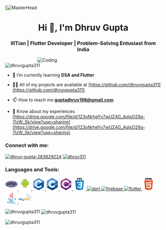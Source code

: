 [![MasterHead](https://cdn.dribbble.com/users/1162077/screenshots/3848914/programmer.gif)
<h1 align="center">Hi 👋, I'm Dhruv Gupta</h1>
<h3 align="center">IIITian | Flutter Developer | Problem-Solving Entusiast from India</h3>

<img align="right" alt="Coding" width="400" src="https://cdn.dribbble.com/users/1162077/screenshots/3848914/programmer.gif">

<p align="left"> <img src="https://komarev.com/ghpvc/?username=dhruvgupta311&label=Profile%20views&color=0e75b6&style=flat" alt="dhruvgupta311" /> </p>

- 🌱 I’m currently learning **DSA and Flutter**

- 👨‍💻 All of my projects are available at [https://github.com/dhruvgupta311](https://github.com/dhruvgupta311)

- 📫 How to reach me **guptadhruv198@gmail.com**

- 📄 Know about my experiences [https://drive.google.com/file/d/123oNrheYv7wUZ4G_AqlsO29a-7lzW_Sk/view?usp=sharing](https://drive.google.com/file/d/123oNrheYv7wUZ4G_AqlsO29a-7lzW_Sk/view?usp=sharing)

<h3 align="left">Connect with me:</h3>
<p align="left">
<a href="https://linkedin.com/in/dhruv-gupta-283629224" target="blank"><img align="center" src="https://raw.githubusercontent.com/rahuldkjain/github-profile-readme-generator/master/src/images/icons/Social/linked-in-alt.svg" alt="dhruv-gupta-283629224" height="30" width="40" /></a>
<a href="https://www.leetcode.com/dhruv311" target="blank"><img align="center" src="https://raw.githubusercontent.com/rahuldkjain/github-profile-readme-generator/master/src/images/icons/Social/leet-code.svg" alt="dhruv311" height="30" width="40" /></a>
</p>

<h3 align="left">Languages and Tools:</h3>
<p align="left"> <a href="https://www.php.net" target="_blank" rel="noreferrer"> <img src="https://raw.githubusercontent.com/devicons/devicon/master/icons/php/php-original.svg" alt="php" width="40" height="40"/> </a> <a href="https://developer.android.com" target="_blank" rel="noreferrer"> <img src="https://raw.githubusercontent.com/devicons/devicon/master/icons/android/android-original-wordmark.svg" alt="android" width="40" height="40"/> </a> <a href="https://www.cprogramming.com/" target="_blank" rel="noreferrer"> <img src="https://raw.githubusercontent.com/devicons/devicon/master/icons/c/c-original.svg" alt="c" width="40" height="40"/> </a> <a href="https://www.w3schools.com/cpp/" target="_blank" rel="noreferrer"> <img src="https://raw.githubusercontent.com/devicons/devicon/master/icons/cplusplus/cplusplus-original.svg" alt="cplusplus" width="40" height="40"/> </a> <a href="https://www.w3schools.com/cs/" target="_blank" rel="noreferrer"> <img src="https://raw.githubusercontent.com/devicons/devicon/master/icons/csharp/csharp-original.svg" alt="csharp" width="40" height="40"/> </a> <a href="https://www.w3schools.com/css/" target="_blank" rel="noreferrer"> <img src="https://raw.githubusercontent.com/devicons/devicon/master/icons/css3/css3-original-wordmark.svg" alt="css3" width="40" height="40"/> </a> <a href="https://dart.dev" target="_blank" rel="noreferrer"> <img src="https://www.vectorlogo.zone/logos/dartlang/dartlang-icon.svg" alt="dart" width="40" height="40"/> </a> <a href="https://firebase.google.com/" target="_blank" rel="noreferrer"> <img src="https://www.vectorlogo.zone/logos/firebase/firebase-icon.svg" alt="firebase" width="40" height="40"/> </a> <a href="https://flutter.dev" target="_blank" rel="noreferrer"> <img src="https://www.vectorlogo.zone/logos/flutterio/flutterio-icon.svg" alt="flutter" width="40" height="40"/> </a> <a href="https://www.w3.org/html/" target="_blank" rel="noreferrer"> <img src="https://raw.githubusercontent.com/devicons/devicon/master/icons/html5/html5-original-wordmark.svg" alt="html5" width="40" height="40"/> </a> <a href="https://www.java.com" target="_blank" rel="noreferrer"> <img src="https://raw.githubusercontent.com/devicons/devicon/master/icons/java/java-original.svg" alt="java" width="40" height="40"/> </a> <a href="https://www.mysql.com/" target="_blank" rel="noreferrer"> <img src="https://raw.githubusercontent.com/devicons/devicon/master/icons/mysql/mysql-original-wordmark.svg" alt="mysql" width="40" height="40"/> </a> </p>

<p><img align="left" src="https://github-readme-stats.vercel.app/api/top-langs?username=dhruvgupta311&show_icons=true&locale=en&layout=compact" alt="dhruvgupta311" /></p>

<p>&nbsp;<img align="center" src="https://github-readme-stats.vercel.app/api?username=dhruvgupta311&show_icons=true&locale=en" alt="dhruvgupta311" /></p>

<p><img align="center" src="https://github-readme-streak-stats.herokuapp.com/?user=dhruvgupta311&" alt="dhruvgupta311" /></p>
